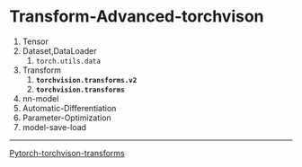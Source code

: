 # Transform-Advanced-torchvison

1. Tensor  
2. Dataset,DataLoader  
   1. `torch.utils.data`
3. Transform
   1. **`torchvision.transforms.v2`**
   2. **`torchvision.transforms`**
4. nn-model  
5. Automatic-Differentiation  
6. Parameter-Optimization  
7. model-save-load  
---

[Pytorch-torchvison-transforms](https://pytorch.org/vision/stable/transforms.html)